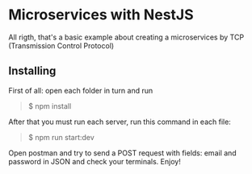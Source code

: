 # Microservices with NestJS

All rigth, that's a basic example about creating a microservices by TCP (Transmission Control Protocol)

## Installing
First of all: open each folder in turn and run
> $ npm install

After that you must run each server, run this command in each file:
> $ npm run start:dev

Open postman and try to send a POST request with fields: email and password in JSON and check your terminals. Enjoy!

